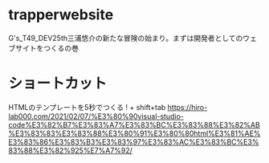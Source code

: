 # trapperwebsite
G's_T49_DEV25th三浦悠介の新たな冒険の始まり。まずは開発者としてのウェブサイトをつくるの巻

# ショートカット

HTMLのテンプレートを5秒でつくる
! + shift+tab
https://hiro-lab000.com/2021/02/07/%E3%80%90visual-studio-code%E3%82%B7%E3%83%A7%E3%83%BC%E3%83%88%E3%82%AB%E3%83%83%E3%83%88%E3%80%91%E3%80%80html%E3%81%AE%E3%83%86%E3%83%B3%E3%83%97%E3%83%AC%E3%83%BC%E3%83%88%E3%82%925%E7%A7%92/